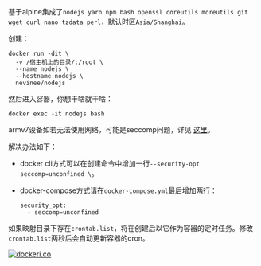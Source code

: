 基于alpine集成了`nodejs yarn npm bash openssl coreutils moreutils git wget curl nano tzdata perl`，默认时区`Asia/Shanghai`。

创建：

```shell
docker run -dit \
  -v /宿主机上的目录/:/root \
  --name nodejs \
  --hostname nodejs \
  nevinee/nodejs
```

然后进入容器，你想干啥就干啥：

```shell
docker exec -it nodejs bash
```

armv7设备如若无法使用网络，可能是seccomp问题，详见 [这里](https://wiki.alpinelinux.org/wiki/Release_Notes_for_Alpine_3.13.0)。

解决办法如下：

- docker cli方式可以在创建命令中增加一行`--security-opt seccomp=unconfined \`。

- docker-compose方式请在`docker-compose.yml`最后增加两行：

    ```
    security_opt:
      - seccomp=unconfined
    ```

如果映射目录下存在`crontab.list`，将在创建后以它作为容器的定时任务。修改`crontab.list`两秒后会自动更新容器的cron。

[![dockeri.co](http://dockeri.co/image/nevinee/nodejs)](https://hub.docker.com/r/nevinee/nodejs/)